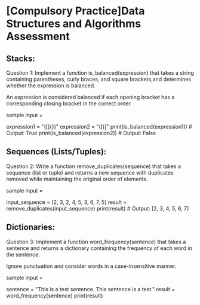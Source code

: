 # [Compulsory Practice]Data Structures and Algorithms Assessment

## Stacks:

Question 1: Implement a function is_balanced(expression) that takes a string
containing parentheses, curly braces, and square brackets,and determines whether
the expression is balanced.

An expression is considered balanced if each opening bracket has a corresponding closing
bracket in the correct order.

sample input =

expression1 = "([]{})"
expression2 = "([)]"
print(is_balanced(expression1)) # Output: True
print(is_balanced(expression2)) # Output: False

## Sequences (Lists/Tuples):

Question 2: Write a function remove_duplicates(sequence) that takes a
sequence (list or tuple) and returns a new sequence with duplicates
removed while maintaining the original order of elements.

sample input =

input_sequence = [2, 3, 2, 4, 5, 3, 6, 7, 5]
result = remove_duplicates(input_sequence)
print(result) # Output: [2, 3, 4, 5, 6, 7]

## Dictionaries:

Question 3: Implement a function word_frequency(sentence) that takes
a sentence and returns a dictionary containing the frequency of each
word in the sentence.

Ignore punctuation and consider words in a case-insensitive manner.

sample input =

sentence = "This is a test sentence. This sentence is a test."
result = word_frequency(sentence)
print(result)
